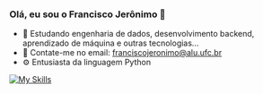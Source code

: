 ### Olá, eu sou o Francisco Jerônimo 👋

- 🌱 Estudando engenharia de dados, desenvolvimento backend, aprendizado de máquina e outras tecnologias...
- 📧 Contate-me no email: franciscojeronimo@alu.ufc.br
- ⚙️ Entusiasta da linguagem Python

[![My Skills](https://skillicons.dev/icons?i=flask,nodejs,fastapi,python,js,go,postman,markdown,tensorflow,github,git,css,html,postgres,mongo,vscode,&theme=dark)](https://skillicons.dev)

